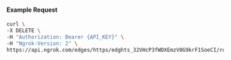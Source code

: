 <!-- Code generated for API Clients. DO NOT EDIT. -->

#### Example Request

```bash
curl \
-X DELETE \
-H "Authorization: Bearer {API_KEY}" \
-H "Ngrok-Version: 2" \
https://api.ngrok.com/edges/https/edghts_32VHcP3fWDXEmzV0G9krF1SoeCI/routes/edghtsrt_32VHcOaXbJXzyrEojxEY9v8SwGx/request_headers
```
